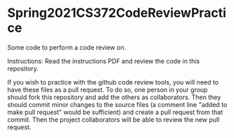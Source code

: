 # Spring2021CS372CodeReviewPractice
Some code to perform a code review on.

Instructions:
Read the instructions PDF and review the code in this repository.

If you wish to practice with the github code review tools, you will need to have these files as a pull request. To do so, one person in your group should fork this repository and add the others as collaborators. Then they should commit minor changes to the source files (a comment line "added to make pull request" would be sufficient) and create a pull request from that commit. Then the project collaborators will be able to review the new pull request.
